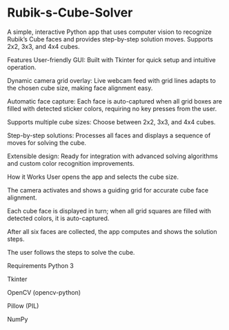 # Rubik-s-Cube-Solver
A simple, interactive Python app that uses computer vision to recognize Rubik’s Cube faces and provides step-by-step solution moves. Supports 2x2, 3x3, and 4x4 cubes. 

Features
User-friendly GUI: Built with Tkinter for quick setup and intuitive operation.

Dynamic camera grid overlay: Live webcam feed with grid lines adapts to the chosen cube size, making face alignment easy.

Automatic face capture: Each face is auto-captured when all grid boxes are filled with detected sticker colors, requiring no key presses from the user.

Supports multiple cube sizes: Choose between 2x2, 3x3, and 4x4 cubes.

Step-by-step solutions: Processes all faces and displays a sequence of moves for solving the cube.

Extensible design: Ready for integration with advanced solving algorithms and custom color recognition improvements.

How it Works
User opens the app and selects the cube size.

The camera activates and shows a guiding grid for accurate cube face alignment.

Each cube face is displayed in turn; when all grid squares are filled with detected colors, it is auto-captured.

After all six faces are collected, the app computes and shows the solution steps.

The user follows the steps to solve the cube.

Requirements
Python 3

Tkinter

OpenCV (opencv-python)

Pillow (PIL)

NumPy

